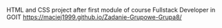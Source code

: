 HTML and CSS project after first module of course Fullstack Developer in GOIT 
https://maciej1999.github.io/Zadanie-Grupowe-Grupa8/
